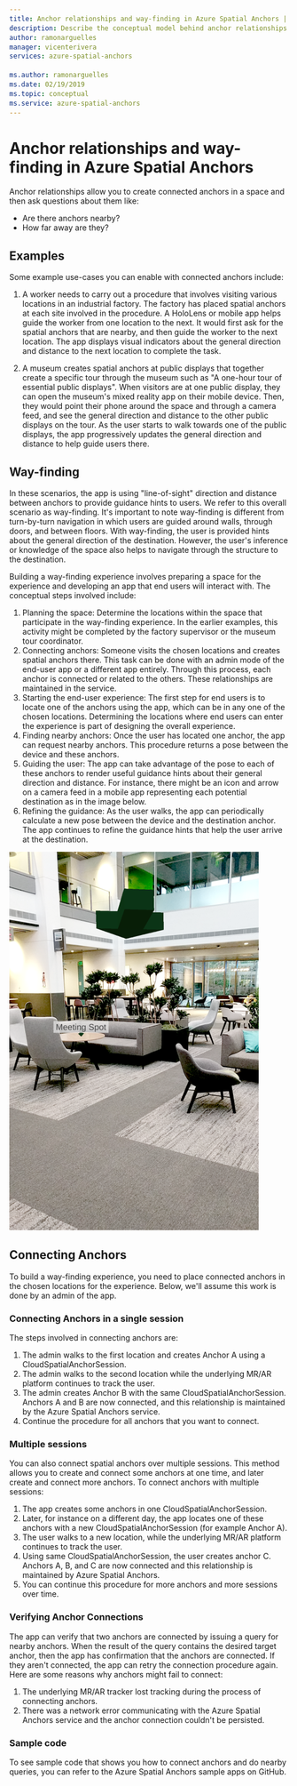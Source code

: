 ```yaml
---
title: Anchor relationships and way-finding in Azure Spatial Anchors | Microsoft Docs
description: Describe the conceptual model behind anchor relationships. Describe the process of connecting anchors within a space, and the process of using the Nearby API to fulfill a way-finding scenario. After explaining the conceptual model, point developers to our sample apps that do nearby so they can get started implementing this scenario in their own apps.
author: ramonarguelles
manager: vicenterivera
services: azure-spatial-anchors

ms.author: ramonarguelles
ms.date: 02/19/2019
ms.topic: conceptual
ms.service: azure-spatial-anchors
---
```

# Anchor relationships and way-finding in Azure Spatial Anchors

Anchor relationships allow you to create connected anchors in a space and then ask questions about them like:

* Are there anchors nearby?
* How far away are they?

## Examples

Some example use-cases you can enable with connected anchors include:

1. A worker needs to carry out a procedure that involves visiting various locations in an industrial factory. The factory has placed spatial anchors at each site involved in the procedure. A HoloLens or mobile app helps guide the worker from one location to the next. It would first ask for the spatial anchors that are nearby, and then guide the worker to the next location. The app displays visual indicators about the general direction and distance to the next location to complete the task.

2. A museum creates spatial anchors at public displays that together create a specific tour through the museum such as "A one-hour tour of essential public displays". When visitors are at one public display, they can open the museum's mixed reality app on their mobile device. Then, they would point their phone around the space and through a camera feed, and see the general direction and distance to the other public displays on the tour. As the user starts to walk towards one of the public displays, the app progressively updates the general direction and distance to help guide users there.

## Way-finding

In these scenarios, the app is using "line-of-sight" direction and distance between anchors to provide guidance hints to users. We refer to this overall scenario as way-finding. It's important to note way-finding is different from turn-by-turn navigation in which users are guided around walls, through doors, and between floors. With way-finding, the user is provided hints about the general direction of the destination. However, the user's inference or knowledge of the space also helps to navigate through the structure to the destination.

Building a way-finding experience involves preparing a space for the experience and developing an app that end users will interact with. The conceptual steps involved include:

1. Planning the space: Determine the locations within the space that participate in the way-finding experience. In the earlier examples, this activity might be completed by the factory supervisor or the museum tour coordinator.
2. Connecting anchors: Someone visits the chosen locations and creates spatial anchors there. This task can be done with an admin mode of the end-user app or a different app entirely. Through this process, each anchor is connected or related to the others. These relationships are maintained in the service.
3. Starting the end-user experience: The first step for end users is to locate one of the anchors using the app, which can be in any one of the chosen locations. Determining the locations where end users can enter the experience is part of designing the overall experience.
4. Finding nearby anchors: Once the user has located one anchor, the app can request nearby anchors. This procedure returns a pose between the device and these anchors.
5. Guiding the user: The app can take advantage of the pose to each of these anchors to render useful guidance hints about their general direction and distance. For instance, there might be an icon and arrow on a camera feed in a mobile app representing each potential destination as in the image below.
6. Refining the guidance: As the user walks, the app can periodically calculate a new pose between the device and the destination anchor. The app continues to refine the guidance hints that help the user arrive at the destination.

![Meeting Spot](./media/meeting-spot.png)

## Connecting Anchors

To build a way-finding experience, you need to place connected anchors in the chosen locations for the experience. Below, we'll assume this work is done by an admin of the app.

### Connecting Anchors in a single session

The steps involved in connecting anchors are:

1. The admin walks to the first location and creates Anchor A using a CloudSpatialAnchorSession.
2. The admin walks to the second location while the underlying MR/AR platform continues to track the user.
3. The admin creates Anchor B with the same CloudSpatialAnchorSession. Anchors A and B are now connected, and this relationship is maintained by the Azure Spatial Anchors service.
4. Continue the procedure for all anchors that you want to connect.

### Multiple sessions

You can also connect spatial anchors over multiple sessions. This method allows you to create and connect some anchors at one time, and later create and connect more anchors. To connect anchors with multiple sessions:

1. The app creates some anchors in one CloudSpatialAnchorSession.
2. Later, for instance on a different day, the app locates one of these anchors with a new CloudSpatialAnchorSession (for example Anchor A).
3. The user walks to a new location, while the underlying MR/AR platform continues to track the user.
4. Using same CloudSpatialAnchorSession, the user creates anchor C. Anchors A, B, and C are now connected and this relationship is maintained by Azure Spatial Anchors.
5. You can continue this procedure for more anchors and more sessions over time.

### Verifying Anchor Connections

The app can verify that two anchors are connected by issuing a query for nearby anchors. When the result of the query contains the desired target anchor, then the app has confirmation that the anchors are connected. If they aren't connected, the app can retry the connection procedure again. Here are some reasons why anchors might fail to connect:

1. The underlying MR/AR tracker lost tracking during the process of connecting anchors.
2. There was a network error communicating with the Azure Spatial Anchors service and the anchor connection couldn't be persisted.

### Sample code

To see sample code that shows you how to connect anchors and do nearby queries, you can refer to the Azure Spatial Anchors sample apps on GitHub.
